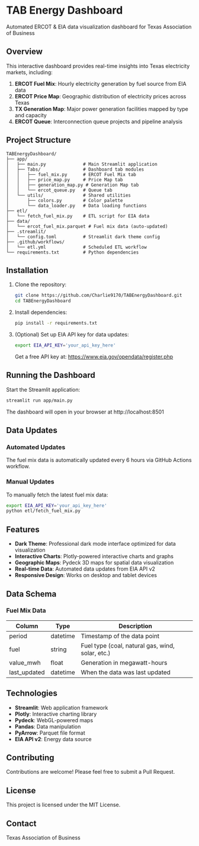 # TAB Energy Dashboard

Automated ERCOT & EIA data visualization dashboard for Texas Association of Business

## Overview

This interactive dashboard provides real-time insights into Texas electricity markets, including:

1. **ERCOT Fuel Mix**: Hourly electricity generation by fuel source from EIA data
2. **ERCOT Price Map**: Geographic distribution of electricity prices across Texas
3. **TX Generation Map**: Major power generation facilities mapped by type and capacity
4. **ERCOT Queue**: Interconnection queue projects and pipeline analysis

## Project Structure

```
TABEnergyDashboard/
├── app/
│   ├── main.py              # Main Streamlit application
│   ├── Tabs/                # Dashboard tab modules
│   │   ├── fuel_mix.py      # ERCOT Fuel Mix tab
│   │   ├── price_map.py     # Price Map tab
│   │   ├── generation_map.py # Generation Map tab
│   │   └── ercot_queue.py   # Queue tab
│   └── utils/               # Shared utilities
│       ├── colors.py        # Color palette
│       └── data_loader.py   # Data loading functions
├── etl/
│   └── fetch_fuel_mix.py    # ETL script for EIA data
├── data/
│   └── ercot_fuel_mix.parquet # Fuel mix data (auto-updated)
├── .streamlit/
│   └── config.toml          # Streamlit dark theme config
├── .github/workflows/
│   └── etl.yml              # Scheduled ETL workflow
└── requirements.txt         # Python dependencies
```

## Installation

1. Clone the repository:
   ```bash
   git clone https://github.com/Charlie9170/TABEnergyDashboard.git
   cd TABEnergyDashboard
   ```

2. Install dependencies:
   ```bash
   pip install -r requirements.txt
   ```

3. (Optional) Set up EIA API key for data updates:
   ```bash
   export EIA_API_KEY='your_api_key_here'
   ```
   Get a free API key at: https://www.eia.gov/opendata/register.php

## Running the Dashboard

Start the Streamlit application:

```bash
streamlit run app/main.py
```

The dashboard will open in your browser at http://localhost:8501

## Data Updates

### Automated Updates

The fuel mix data is automatically updated every 6 hours via GitHub Actions workflow.

### Manual Updates

To manually fetch the latest fuel mix data:

```bash
export EIA_API_KEY='your_api_key_here'
python etl/fetch_fuel_mix.py
```

## Features

- **Dark Theme**: Professional dark mode interface optimized for data visualization
- **Interactive Charts**: Plotly-powered interactive charts and graphs
- **Geographic Maps**: Pydeck 3D maps for spatial data visualization
- **Real-time Data**: Automated data updates from EIA API v2
- **Responsive Design**: Works on desktop and tablet devices

## Data Schema

### Fuel Mix Data

| Column | Type | Description |
|--------|------|-------------|
| period | datetime | Timestamp of the data point |
| fuel | string | Fuel type (coal, natural gas, wind, solar, etc.) |
| value_mwh | float | Generation in megawatt-hours |
| last_updated | datetime | When the data was last updated |

## Technologies

- **Streamlit**: Web application framework
- **Plotly**: Interactive charting library
- **Pydeck**: WebGL-powered maps
- **Pandas**: Data manipulation
- **PyArrow**: Parquet file format
- **EIA API v2**: Energy data source

## Contributing

Contributions are welcome! Please feel free to submit a Pull Request.

## License

This project is licensed under the MIT License.

## Contact

Texas Association of Business

